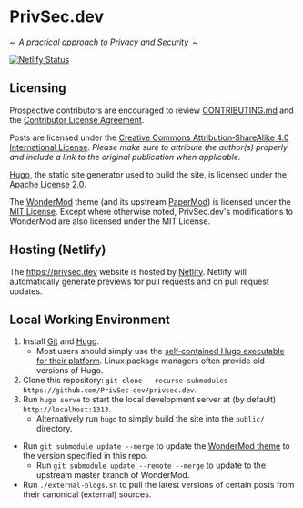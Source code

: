 # PrivSec.dev

_\~&ensp;A practical approach to Privacy and Security&ensp;\~_

[![Netlify Status](https://api.netlify.com/api/v1/badges/ba0d8ddc-031b-4c16-8240-9929a4ad201a/deploy-status)](https://app.netlify.com/sites/privsec-dev/deploys)

## Licensing

Prospective contributors are encouraged to review [CONTRIBUTING.md](/CONTRIBUTING.md) and the [Contributor License Agreement](https://github.com/PrivSec-dev/contributor-license-agreement).

Posts are licensed under the [Creative&nbsp;Commons Attribution&#8209;ShareAlike&nbsp;4.0 International License](https://creativecommons.org/licenses/by-sa/4.0/). _Please make sure to attribute the author(s) properly and include a link to the original publication when applicable._

[Hugo](https://gohugo.io/), the static site generator used to build the site, is licensed under the [Apache&nbsp;License&nbsp;2.0](https://github.com/gohugoio/hugo/blob/master/LICENSE).

The [WonderMod](https://github.com/Wonderfall/hugo-WonderMod) theme (and its upstream [PaperMod](https://github.com/adityatelange/hugo-PaperMod)) is licensed under the [MIT&nbsp;License](https://github.com/Wonderfall/hugo-WonderMod/blob/master/LICENSE). Except where otherwise noted, PrivSec.dev's modifications to WonderMod are also licensed under the MIT&nbsp;License.

## Hosting (Netlify)

The https://privsec.dev website is hosted by [Netlify](https://netlify.com). Netlify will automatically generate previews for pull requests and on pull request updates.

## Local Working Environment

1. Install [Git](https://git-scm.com/downloads) and [Hugo](https://gohugo.io/getting-started/installing/).
   - Most users should simply use the [self&#8209;contained Hugo executable for their platform](https://github.com/gohugoio/hugo/releases). Linux package managers often provide old versions of Hugo.
1. Clone this repository: `git clone --recurse-submodules https://github.com/PrivSec-dev/privsec.dev`.
1. Run `hugo serve` to start the local development server at (by default) `http://localhost:1313`.
   - Alternatively run `hugo` to simply build the site into the `public/` directory.

- Run `git submodule update --merge` to update the [WonderMod theme](https://github.com/Wonderfall/hugo-WonderMod) to the version specified in this repo.
  - Run `git submodule update --remote --merge` to update to the upstream master branch of WonderMod.
- Run `./external-blogs.sh` to pull the latest versions of certain posts from their canonical (external) sources.
